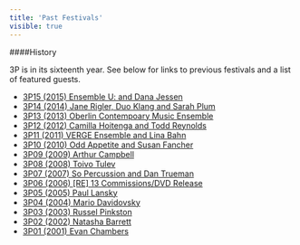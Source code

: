 ```yaml
---
title: 'Past Festivals'
visible: true
---
```


####History

3P is in its sixteenth year. See below for links to previous festivals and a list of featured guests. 

* [3P15 (2015) Ensemble U: and Dana Jessen](http://thirdpractice.org/3p15/)
* [3P14 (2014) Jane Rigler, Duo Klang and Sarah Plum](http://thirdpractice.org/3p14/)
* [3P13 (2013) Oberlin Contempoary Music Ensemble](http://thirdpractice.org/3p13/)
* [3P12 (2012) Camilla Hoitenga and Todd Reynolds](http://thirdpractice.org/3p12/)
* [3P11 (2011) VERGE Ensemble and Lina Bahn](http://thirdpractice.org/3p11/)
* [3P10 (2010) Odd Appetite and Susan Fancher](http://thirdpractice.org/3p10/)
* [3P09 (2009) Arthur Campbell](http://thirdpractice.org/3p09/)
* [3P08 (2008) Toivo Tulev](http://thirdpractice.org/3p08/)
* [3P07 (2007) So Percussion and Dan Trueman](http://thirdpractice.org/3p07/)
* [3P06 (2006) \[RE\] 13 Commissions/DVD Release](http://thirdpractice.org/3p06/)
* [3P05 (2005) Paul Lansky](http://thirdpractice.org/3p05/)
* [3P04 (2004) Mario Davidovsky](http://thirdpractice.org/3p04/)
* [3P03 (2003) Russel Pinkston](http://thirdpractice.org/3p03/)
* [3P02 (2002) Natasha Barrett](http://thirdpractice.org/3p02/)
* [3P01 (2001) Evan Chambers](http://thirdpractice.org/3p01/)